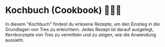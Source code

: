 # Kochbuch (Cookbook) 🍳🧑‍🍳

In diesem "Kochbuch" findest du erlesene Rezepte, um den Einstieg in die Grundlagen von Tres zu erleichtern. Jedes Rezept ist darauf ausgelegt, Kernkonzepte von Tres zu vermitteln und zu zeigen, wie die Anwendung aussieht.

<Cookbook />
